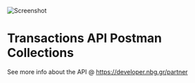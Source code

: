 ![Screenshot](https://developer.nbg.gr/api.gateway/publicportal/sites/default/files/2018-11/black_logo.jpg) 

# Transactions API Postman Collections

See more info about the API @ https://developer.nbg.gr/partner

